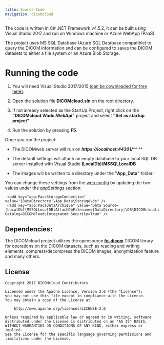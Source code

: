 ```yaml
---
title: Source Code
navigation: dicomcloud
---
```


The code is written in C# .NET Framework v4.5.2, it can be built using Visual Studio 2017 and run on Windows machine or Azure WebApp (PaaS).

The project uses MS SQL Database (Azure SQL Database compatible) to query the DICOM information and can be configured to saves the DICOM datasets to either a file system or an Azure Blob Storage.

# Running the code

1. You will need Visual Studio 2017/2015 [(can be downloaded for free here)](https://www.visualstudio.com/). 

2.  Open the solution file **DICOMcloud.sln** on the root directory. 

3. If not already selected as the StartUp Project, right click on the **"DICOMcloud.Wado.WebApi"** project and select **"Set as startup project"** 

4. Run the solution by pressing **F5**.

Once you run the project:

* The DICOMweb server will run on ***https://localhost:44301/***** **

* The default settings will attach an empty database to your local SQL DB server installed with Visual Studio **(LocalDb)\\MSSQLLocalDB** 

* The images will be written to a directory under the **"App_Data"** folder.

You can change these settings from the [web.config](https://github.com/DICOMcloud/DICOMcloud/blob/master/DICOMcloud.Wado.WebApi/Web.config) by updating the two values under the *appSettings* section:

     <add key="app:PacsStorageConnection" value="|DataDirectory|\App_Data\Storage\ds" />
     <add key="app:PacsDataArchieve" value="Data Source=(LocalDb)\MSSQLLocalDB;AttachDbFilename=|DataDirectory|\DB\DICOMcloud.mdf;Initial Catalog=DICOMcloud;Integrated Security=True" />  

## Dependencies:

The DICOMcloud project utilizes the opensource **[fo-dicom](https://github.com/fo-dicom/fo-dicom)** DICOM library for operations on the DICOM datasets, such as reading and writing elements, compress/decompress the DICOM images, anonymization feature and many others.

## License

    Copyright 2017 DICOMcloud Contributors
    
    Licensed under the Apache License, Version 2.0 (the "License"); 
    you may not use this file except in compliance with the License.
    You may obtain a copy of the License at 
        
        http://www.apache.org/licenses/LICENSE-2.0
        
    Unless required by applicable law or agreed to in writing, software
    distributed under the License is distributed on an "AS IS" BASIS,
    WITHOUT WARRANTIES OR CONDITIONS OF ANY KIND, either express or implied.
    See the License for the specific language governing permissions and
    limitations under the License.